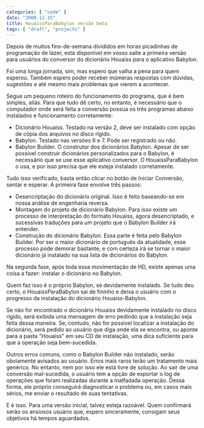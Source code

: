 ```yaml
---
categories: [ "code" ]
date: "2008-11-15"
title: HouaissParaBabylon versão beta
tags: [ "draft", "projects" ]
---
```

Depois de muitos fins-de-semana divididos em horas picadinhas de programação de lazer, está disponível em vosso saite a primeira versão para usuários do conversor do dicionário Houaiss para o aplicativo Babylon.

Foi uma longa jornada, sim, mas espero que valha a pena para quem esperou. Também espero poder receber inúmeras respostas com dúvidas, sugestões e até mesmo mais problemas que vierem a acontecer.

Segue um pequeno roteiro do funcionamento do programa, que é bem simples, aliás. Para que tudo dê certo, no entanto, é necessário que o computador onde será feita a conversão possua os três programas abaixo instalados e funcionamento corretamente:

	
  * Dicionário Houaiss. Testado na versão 2, deve ser instalado com opção de cópia dos arquivos no disco rígido.
  * Babylon. Testado nas versões 6 e 7. Pode ser registrado ou não.
  * Babylon Builder. O construtor dos dicionários Babylon. Apesar de ser possível construir dicionários personalizados para o Babylon, é necessário que se use esse aplicativo conversor. O HouaissParaBabylon o usa, e por isso precisa que ele esteja instalado corretamente.

Tudo isso verificado, basta então clicar no botão de Iniciar Conversão, sentar e esperar. A primeira fase envolve três passos:

  * Desencriptação do dicionário original. Isso é feito baseando-se em nossa análise de engenharia reversa.
  * Montagem do projeto de dicionário Babylon. Para isso existe um processo de interpretação do formato Houaiss, agora desencriptado, e sucessivas traduções para um projeto que o Babylon Builder irá entender.
  * Construção do dicionário Babylon. Essa parte é feita pelo Babylon Builder. Por ser o maior dicionário de português da atualidade, esse processo pode demorar bastante, e com certeza irá se tornar o maior dicionário já instalado na sua lista de dicionários do Babylon.


Na segunda fase, após toda essa movimentação de HD, existe apenas uma coisa a fazer: instalar o dicionário no Babylon.

Quem faz isso é o próprio Babylon, se devidamente instalado. Se tudo deu certo, o HouaissParaBabylon sai de fininho e deixa o usuário com o progresso da instalação do dicionário Houaiss-Babylon.


Se não for encontrado o dicionário Houaiss devidamente instalado no disco rígido, será exibida uma mensagem de erro pedindo que a instalação seja feita dessa maneira. Se, contudo, não for possível localizar a instalação do dicionário, será pedido ao usuário que diga onde ela se encontra, ou aponte para a pasta "Houaiss" em seu CD de instalação, uma dica suficiente para que a operação seja bem-sucedida.


Outros erros comuns, como o Babylon Builder não instalado, serão obviamente avisados ao usuário. Erros mais raros terão um tratamento mais genérico. No entanto, nem por isso ele está livre de solução. Ao sair de uma conversão mal-sucedida, o usuário tem a opção de exportar o log de operações que foram realizadas durante a malfadada operação. Dessa forma, ele próprio conseguirá diagnosticar o problema ou, em casos mais sérios, me enviar o resultado de suas tentativas.


E é isso. Para uma versão inicial, talvez esteja razoável. Quem confirmará serão os ansiosos usuário que, espero sinceramente, consigam seus objetivos há tempos aguardados.
